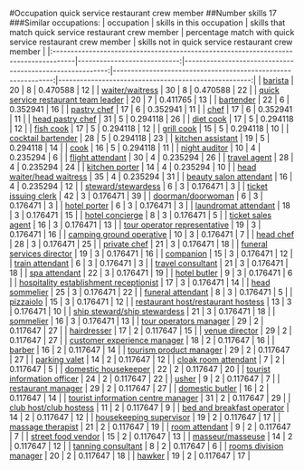 #Occupation quick service restaurant crew member
##Number skills 17
###Similar occupations:
| occupation                                                                          |   skills in this occupation |   skills that match quick service restaurant crew member |   percentage match with quick service restaurant crew member |   skills not in quick service restaurant crew member |
|:------------------------------------------------------------------------------------|----------------------------:|---------------------------------------------------------:|-------------------------------------------------------------:|-----------------------------------------------------:|
| [barista](barista.md)                                                               |                          20 |                                                        8 |                                                     0.470588 |                                                   12 |
| [waiter/waitress](waiter-waitress.md)                                               |                          30 |                                                        8 |                                                     0.470588 |                                                   22 |
| [quick service restaurant team leader](quick_service_restaurant_team_leader.md)     |                          20 |                                                        7 |                                                     0.411765 |                                                   13 |
| [bartender](bartender.md)                                                           |                          22 |                                                        6 |                                                     0.352941 |                                                   16 |
| [pastry chef](pastry_chef.md)                                                       |                          17 |                                                        6 |                                                     0.352941 |                                                   11 |
| [chef](chef.md)                                                                     |                          17 |                                                        6 |                                                     0.352941 |                                                   11 |
| [head pastry chef](head_pastry_chef.md)                                             |                          31 |                                                        5 |                                                     0.294118 |                                                   26 |
| [diet cook](diet_cook.md)                                                           |                          17 |                                                        5 |                                                     0.294118 |                                                   12 |
| [fish cook](fish_cook.md)                                                           |                          17 |                                                        5 |                                                     0.294118 |                                                   12 |
| [grill cook](grill_cook.md)                                                         |                          15 |                                                        5 |                                                     0.294118 |                                                   10 |
| [cocktail bartender](cocktail_bartender.md)                                         |                          28 |                                                        5 |                                                     0.294118 |                                                   23 |
| [kitchen assistant](kitchen_assistant.md)                                           |                          19 |                                                        5 |                                                     0.294118 |                                                   14 |
| [cook](cook.md)                                                                     |                          16 |                                                        5 |                                                     0.294118 |                                                   11 |
| [night auditor](night_auditor.md)                                                   |                          10 |                                                        4 |                                                     0.235294 |                                                    6 |
| [flight attendant](flight_attendant.md)                                             |                          30 |                                                        4 |                                                     0.235294 |                                                   26 |
| [travel agent](travel_agent.md)                                                     |                          28 |                                                        4 |                                                     0.235294 |                                                   24 |
| [kitchen porter](kitchen_porter.md)                                                 |                          14 |                                                        4 |                                                     0.235294 |                                                   10 |
| [head waiter/head waitress](head_waiter-head_waitress.md)                           |                          35 |                                                        4 |                                                     0.235294 |                                                   31 |
| [beauty salon attendant](beauty_salon_attendant.md)                                 |                          16 |                                                        4 |                                                     0.235294 |                                                   12 |
| [steward/stewardess](steward-stewardess.md)                                         |                           6 |                                                        3 |                                                     0.176471 |                                                    3 |
| [ticket issuing clerk](ticket_issuing_clerk.md)                                     |                          42 |                                                        3 |                                                     0.176471 |                                                   39 |
| [doorman/doorwoman](doorman-doorwoman.md)                                           |                           6 |                                                        3 |                                                     0.176471 |                                                    3 |
| [hotel porter](hotel_porter.md)                                                     |                           6 |                                                        3 |                                                     0.176471 |                                                    3 |
| [laundromat attendant](laundromat_attendant.md)                                     |                          18 |                                                        3 |                                                     0.176471 |                                                   15 |
| [hotel concierge](hotel_concierge.md)                                               |                           8 |                                                        3 |                                                     0.176471 |                                                    5 |
| [ticket sales agent](ticket_sales_agent.md)                                         |                          16 |                                                        3 |                                                     0.176471 |                                                   13 |
| [tour operator representative](tour_operator_representative.md)                     |                          19 |                                                        3 |                                                     0.176471 |                                                   16 |
| [camping ground operative](camping_ground_operative.md)                             |                          10 |                                                        3 |                                                     0.176471 |                                                    7 |
| [head chef](head_chef.md)                                                           |                          28 |                                                        3 |                                                     0.176471 |                                                   25 |
| [private chef](private_chef.md)                                                     |                          21 |                                                        3 |                                                     0.176471 |                                                   18 |
| [funeral services director](funeral_services_director.md)                           |                          19 |                                                        3 |                                                     0.176471 |                                                   16 |
| [companion](companion.md)                                                           |                          15 |                                                        3 |                                                     0.176471 |                                                   12 |
| [train attendant](train_attendant.md)                                               |                           6 |                                                        3 |                                                     0.176471 |                                                    3 |
| [travel consultant](travel_consultant.md)                                           |                          21 |                                                        3 |                                                     0.176471 |                                                   18 |
| [spa attendant](spa_attendant.md)                                                   |                          22 |                                                        3 |                                                     0.176471 |                                                   19 |
| [hotel butler](hotel_butler.md)                                                     |                           9 |                                                        3 |                                                     0.176471 |                                                    6 |
| [hospitality establishment receptionist](hospitality_establishment_receptionist.md) |                          17 |                                                        3 |                                                     0.176471 |                                                   14 |
| [head sommelier](head_sommelier.md)                                                 |                          25 |                                                        3 |                                                     0.176471 |                                                   22 |
| [funeral attendant](funeral_attendant.md)                                           |                           8 |                                                        3 |                                                     0.176471 |                                                    5 |
| [pizzaiolo](pizzaiolo.md)                                                           |                          15 |                                                        3 |                                                     0.176471 |                                                   12 |
| [restaurant host/restaurant hostess](restaurant_host-restaurant_hostess.md)         |                          13 |                                                        3 |                                                     0.176471 |                                                   10 |
| [ship steward/ship stewardess](ship_steward-ship_stewardess.md)                     |                          21 |                                                        3 |                                                     0.176471 |                                                   18 |
| [sommelier](sommelier.md)                                                           |                          16 |                                                        3 |                                                     0.176471 |                                                   13 |
| [tour operators manager](tour_operators_manager.md)                                 |                          29 |                                                        2 |                                                     0.117647 |                                                   27 |
| [hairdresser](hairdresser.md)                                                       |                          17 |                                                        2 |                                                     0.117647 |                                                   15 |
| [venue director](venue_director.md)                                                 |                          29 |                                                        2 |                                                     0.117647 |                                                   27 |
| [customer experience manager](customer_experience_manager.md)                       |                          18 |                                                        2 |                                                     0.117647 |                                                   16 |
| [barber](barber.md)                                                                 |                          16 |                                                        2 |                                                     0.117647 |                                                   14 |
| [tourism product manager](tourism_product_manager.md)                               |                          29 |                                                        2 |                                                     0.117647 |                                                   27 |
| [parking valet](parking_valet.md)                                                   |                          14 |                                                        2 |                                                     0.117647 |                                                   12 |
| [cloak room attendant](cloak_room_attendant.md)                                     |                           7 |                                                        2 |                                                     0.117647 |                                                    5 |
| [domestic housekeeper](domestic_housekeeper.md)                                     |                          22 |                                                        2 |                                                     0.117647 |                                                   20 |
| [tourist information officer](tourist_information_officer.md)                       |                          24 |                                                        2 |                                                     0.117647 |                                                   22 |
| [usher](usher.md)                                                                   |                           9 |                                                        2 |                                                     0.117647 |                                                    7 |
| [restaurant manager](restaurant_manager.md)                                         |                          29 |                                                        2 |                                                     0.117647 |                                                   27 |
| [domestic butler](domestic_butler.md)                                               |                          16 |                                                        2 |                                                     0.117647 |                                                   14 |
| [tourist information centre manager](tourist_information_centre_manager.md)         |                          31 |                                                        2 |                                                     0.117647 |                                                   29 |
| [club host/club hostess](club_host-club_hostess.md)                                 |                          11 |                                                        2 |                                                     0.117647 |                                                    9 |
| [bed and breakfast operator](bed_and_breakfast_operator.md)                         |                          14 |                                                        2 |                                                     0.117647 |                                                   12 |
| [housekeeping supervisor](housekeeping_supervisor.md)                               |                          19 |                                                        2 |                                                     0.117647 |                                                   17 |
| [massage therapist](massage_therapist.md)                                           |                          21 |                                                        2 |                                                     0.117647 |                                                   19 |
| [room attendant](room_attendant.md)                                                 |                           9 |                                                        2 |                                                     0.117647 |                                                    7 |
| [street food vendor](street_food_vendor.md)                                         |                          15 |                                                        2 |                                                     0.117647 |                                                   13 |
| [masseur/masseuse](masseur-masseuse.md)                                             |                          14 |                                                        2 |                                                     0.117647 |                                                   12 |
| [tanning consultant](tanning_consultant.md)                                         |                           8 |                                                        2 |                                                     0.117647 |                                                    6 |
| [rooms division manager](rooms_division_manager.md)                                 |                          20 |                                                        2 |                                                     0.117647 |                                                   18 |
| [hawker](hawker.md)                                                                 |                          19 |                                                        2 |                                                     0.117647 |                                                   17 |
